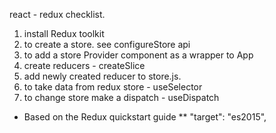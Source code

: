 react - redux checklist. 

1) install Redux toolkit
2) to create a store. see configureStore api
3) to add a store Provider component as a wrapper to App
4) create reducers - createSlice
5) add newly created reducer to store.js.
6) to take data from redux store - useSelector
7) to change store make a dispatch - useDispatch

* Based on the Redux quickstart guide
** "target": "es2015",
